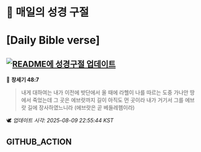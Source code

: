 # 🙏 매일의 성경 구절
# [Daily Bible verse]
## [![README에 성경구절 업데이트](https://github.com/DONGSUKA/first_test/actions/workflows/update-readme-bible.yml/badge.svg)](https://github.com/DONGSUKA/first_test/actions/workflows/update-readme-bible.yml)
<!-- START_BIBLE_VERSE -->
📖 **창세기 48:7**
> 내게 대하여는 내가 이전에 밧단에서 올 때에 라헬이 나를 따르는 도중 가나안 땅에서 죽었는데 그 곳은 에브랏까지 길이 아직도 먼 곳이라 내가 거기서 그를 에브랏 길에 장사하였느니라 (에브랏은 곧 베들레헴이라)

🕊️ _업데이트 시각: 2025-08-09 22:55:44 KST_
  <!-- END_BIBLE_VERSE -->
## GITHUB_ACTION
